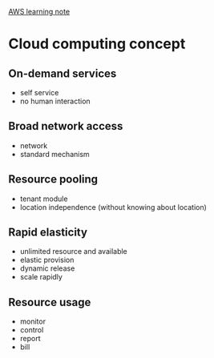 [AWS learning note](https://github.com/acantril/aws-sa-associate-saac02)
<!-- Cloud computing -->
# Cloud computing concept
## On-demand services
* self service
* no human interaction
## Broad network access
* network
* standard mechanism
## Resource pooling
* tenant module
* location independence (without knowing about location)
## Rapid elasticity
* unlimited resource and available
* elastic provision
* dynamic release
* scale rapidly
## Resource usage
* monitor
* control
* report
* bill

